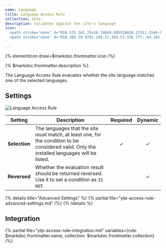 ```yaml
---
name: Language
title: Language Access Rule
collection: Site
description: Validates against the site's language
icon: '
  <path stroke="none" d="M18.525 2H1.78v16.746h9.695V28H28.22V11.254h-9.695V2zM9.068 5.966L6.302 13.86h1.867l.45-1.284h2.856v4.407H3.542V3.763h13.22v7.491H13.09l-1.852-5.288h-2.17zm2 4.848H9.237l.916-2.613.915 2.613zm15.39 2.203v13.22h-13.22v-13.22h13.22z"/>
  <path stroke="none" d="M18.384 20.976c.169.27.354.53.556.777-.64.345-1.365.517-2.177.518v1.763c1.33 0 2.518-.353 3.525-1.037 1.008.684 2.196 1.037 3.526 1.037V22.27c-.811 0-1.537-.173-2.177-.518.201-.247.387-.507.555-.777a9.16 9.16 0 001.107-2.67h.955v-1.764H21.17V15.22h-1.762v1.322h-3.085v1.763h.955a9.16 9.16 0 001.107 2.67zm3.09-2.67a7.33 7.33 0 01-.777 1.735c-.124.2-.26.393-.409.576a5.703 5.703 0 01-.382-.532 7.31 7.31 0 01-.804-1.78h2.372z"/>
'
---
```


{% elementIcon draw=$markdoc.frontmatter.icon /%}

{% $markdoc.frontmatter.description %}.

The Language Access Rule evaluates whether the site language matches one of the selected languages.

## Settings

![Language Access Rule](/assets/ytp/access/rule-language.webp)

| Setting | Description | Required | Dynamic |
| ------- | ----------- | :------: | :-----: |
| **Selection** | The languages that the site must match, at least one, for the condition to be considered valid. Only the installed languages will be listed. | &#x2713; | &#x2713; |
| **Reversed** | Whether the evaluation result should be returned reversed. Use it to set a condition as `IS NOT`. | | &#x2713; |

{% details title="Advanced Settings" %}
    {% partial file="ytp-access-rule-advanced-settings.md" /%}
{% /details %}

## Integration

{% partial file="ytp-access-rule-integration.md" variables={rule: $markdoc.frontmatter.name, collection: $markdoc.frontmatter.collection} /%}
